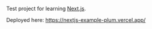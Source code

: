 Test project for learning [Next.js](https://nextjs.org/learn).

Deployed here: https://nextjs-example-plum.vercel.app/
